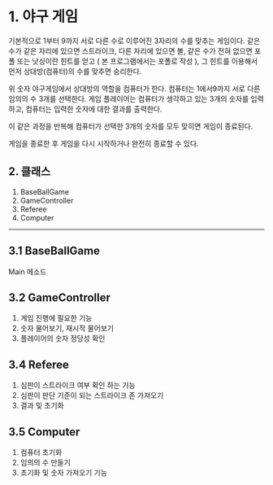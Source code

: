 

# 1. 야구 게임

 기본적으로 1부터 9까지 서로 다른 수로 이루어진 3자리의 수를 맞추는 게임이다.
 같은 수가 같은 자리에 있으면 스트라이크, 다른 자리에 있으면 볼, 같은 수가 전혀 없으면 포폴 또는 낫싱이란 힌트를 얻고 ( 본 프로그램에서는 포폴로 작성 ), 그 힌트를 이용해서 먼저
 상대방(컴퓨터)의 수를 맞추면 승리한다.

 위 숫자 야구게임에서 상대방의 역할을 컴퓨터가 한다. 컴퓨터는 1에서9까지 서로 다른 임의의 수 3개를 선택한다.
 게임 플레이어는 컴퓨터가 생각하고 있는 3개의 숫자를 입력하고, 컴퓨터는 입력한 숫자에 대한 결과를 출력한다.

 이 같은 과정을 반복해 컴퓨터가 선택한 3개의 숫자를 모두 맞히면 게임이 종료된다.

 게임을 종료한 후 게임을 다시 시작하거나 완전히 종료할 수 있다.

## 2. 클래스

1. BaseBallGame
2. GameController
3. Referee
4. Computer

<hr />

## 3.1 BaseBallGame

Main 메소드

## 3.2 GameController

1. 게임 진행에 필요한 기능
2. 숫자 물어보기, 재시작 물어보기
3. 플레이어의 숫자 정당성 확인

## 3.4 Referee

1. 심판이 스트라이크 여부 확인 하는 기능
2. 심판이 판단 기준이 되는 스트라이크 존 가져오기
3. 결과 및 초기화

## 3.5 Computer

1. 컴퓨터 초기화
2. 임의의 수 만들기
3. 초기화 및 숫자 가져오기 기능